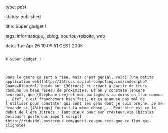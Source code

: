 type: post
status: published
title: Super gadget !
tags: informatique, leblog, pourlouvreboite, web
date: Tue Apr 26 10:09:51 CEST 2005
~~~~~~
# Super gadget !

Dans le genre ça sert à rien, mais c'est génial, voici [une petite application web](http://36trucs.social-computing.com/index.php?Gname=Riduidel) basée sur {36trucs} et créant à partir de trucs communs un beau réseau de proximités. Et on y constate (encore heureux), que {Stéphane Lee} et moi partageons au moins un truc commun ...Bref, c'est franchement bien fait, et ça m'amuse pas mal de l'utiliser pour constater qui sont les gens dont je suis proche. Je me demande si {43things} fournit la méme chose ... Peut-étre est-ce le début de l'ére 36trucs ! Tant mieux pour son créateur.via [Nicolas Delsaux's posterous import script](http://riduidel.posterous.com/quest-ce-que-cest-que-ce-flux-qui-clignote)
